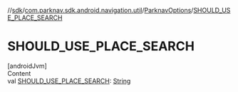 //[sdk](../../../index.md)/[com.parknav.sdk.android.navigation.util](../index.md)/[ParknavOptions](index.md)/[SHOULD_USE_PLACE_SEARCH](-s-h-o-u-l-d_-u-s-e_-p-l-a-c-e_-s-e-a-r-c-h.md)



# SHOULD_USE_PLACE_SEARCH  
[androidJvm]  
Content  
val [SHOULD_USE_PLACE_SEARCH](-s-h-o-u-l-d_-u-s-e_-p-l-a-c-e_-s-e-a-r-c-h.md): [String](https://developer.android.com/reference/kotlin/java/lang/String.html)  



